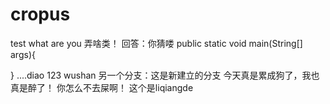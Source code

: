 # cropus
test
what are you 弄啥类！
回答：你猜喽
public static void main(String[] args){

}
....diao
123
wushan
另一个分支：这是新建立的分支
今天真是累成狗了，我也真是醉了！
你怎么不去屎啊！
这个是liqiangde 

